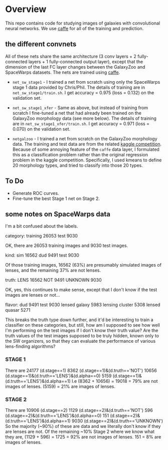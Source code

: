 # Overview

This repo contains code for studying images of galaxies with convolutional neural networks.  We use [caffe](caffe.berkeleyvision.org) for all of the training and prediction.


## the different convnets

All of these nets share the same architecture (3 conv layers + 2 fully-connected layers + 1 fully-connected output layer), except that the dimension of the last FC layer changes between the GalaxyZoo and SpaceWarps datasets.   The nets are trained using [caffe](caffe.berkeleyvision.org).

 - `net_sw_stage1` - I trained a net from scratch using only the SpaceWarps stage 1 data provided by Chris/Phil.  The details of training are in `net_sw_stage1/train.sh`.  I get accuracy = 0.975 (loss = 0.132) on the validation set.

 - `net_sw_stage1_xfer` - Same as above, but instead of training from scratch I fine-tuned a net that had already been trained on the GalaxyZoo morphology data (see more below).  The details of training are in `net_sw_stage1_xfer/train.sh`.  I get accuracy = 0.971 (loss = 0.070) on the validation set.

 - `netgalzoo` - I trained a net from scratch on the GalaxyZoo morphology data.  The training and test data are from the related [kaggle competition](https://www.kaggle.com/c/galaxy-zoo-the-galaxy-challenge/data).  Because of some annoying feature of the `caffe` data layer, I formulated this as a classification problem rather than the original regression problem in the kaggle competition.  Specifically, I used kmeans to define 20 morphology types, and tried to classify into those 20 types.


## To Do
 - Generate ROC curves.
 - Fine-tune the best Stage 1 net on Stage 2.


## some notes on SpaceWarps data

I'm a bit confused about the labels.

category:
training    26053
test         9030

OK, there are 26053 training images and 9030 test images.

kind:
sim     16562
dud      9491
test     9030

Of those training images, 16562 (63%) are presumably simulated images of lenses, and the remaining 37% are not lenses.

truth:
LENS       16562
NOT         9491
UNKNOWN     9030

OK, yes, this continues to make sense, except that I don't know if the test images are lenses or not...

flavor:
dud                9491
test               9030
lensed galaxy      5983
lensing cluster    5308
lensed quasar      5271

This breaks the truth type down further, and it'd be interesting to train a classifier on these categories, but still, how am I supposed to see how well I'm performing on the test images if I don't know their truth value?  Are the truth values of the test images supposed to be truly hidden, known only to the SW organizers, so that they can evaluate the performance of various lens-finding algorithms?

### STAGE 1
There are 
24177 (d.stage==1)
8362  (d.stage==1)&(d.truth=='NOT')
10656 (d.stage==1)&(d.truth=='LENS')&(d.alpha==0)
5159  (d.stage==1)&(d.truth=='LENS')&(d.alpha==1)
I.e 
(8362 + 10656) = 19018 = 79% are not images of lenses.
(5159) = 21% are images of lenses.

### STAGE 2
There are 
10906 (d.stage==2)
1129  (d.stage==2)&(d.truth=='NOT')
596   (d.stage==2)&(d.truth=='LENS')&(d.alpha==0)
151   (d.stage==2)&(d.truth=='LENS')&(d.alpha==1)
9030  (d.stage==2)&(d.truth=='UNKNOWN')
So the majority (~90%) of these are data and we literally don't know if they are lenses are not.
Of the remaining ~10% Stage 2 where we know what they are, 
  (1129 + 596) = 1725 = 92% are not images of lenses.
  151 = 8% are images of lenses.
